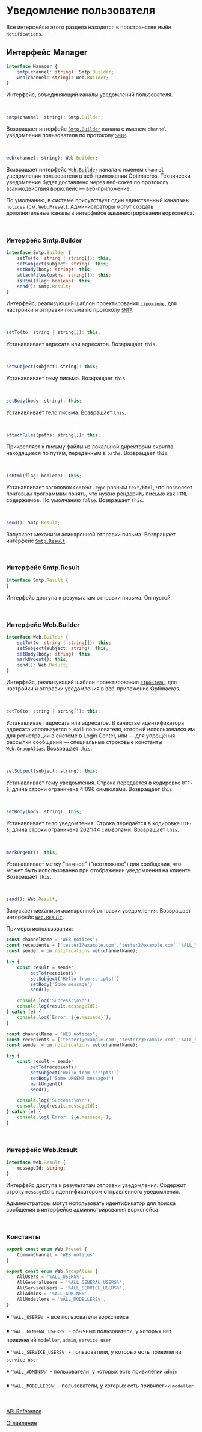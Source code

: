 # Уведомление пользователя

Все интерфейсы этого раздела находятся в пространстве имён `Notifications`.

## Интерфейс Manager<a name="manager"></a>
```ts
interface Manager {
	smtp(channel: string): Smtp.Builder;
	web(channel: string): Web.Builder;
}
```
Интерфейс, объединяющий каналы уведомлений пользователя.

&nbsp;

```js
smtp(channel: string): Smtp.Builder;
```
Возвращает интерфейс [`Smtp.Builder`](#smtp.builder) канала с именем `channel` уведомления пользователя по протоколу [`SMTP`](https://ru.wikipedia.org/wiki/SMTP).

&nbsp;

```js
web(channel: string): Web.Builder;
```
Возвращает интерфейс [`Web.Builder`](#web.builder) канала с именем `channel` уведомления пользователя в веб-приложении Optimacros. Технически уведомление будет доставлено через веб-сокет по протоколу взаимодействия воркспейс — веб-приложение. 

По умолчанию, в системе присутствует один единственный канал `WEB notices` (см. [`Web.Preset`](#web.constants)). Администраторы могут создать дополнительные каналы в интерфейсе администрирования воркспейса.

&nbsp;

### Интерфейс Smtp.Builder<a name="smtp.builder"></a>
```ts
interface Smtp.Builder {
	setTo(to: string | string[]): this;
	setSubject(subject: string): this;
	setBody(body: string): this;
	attachFiles(paths: string[]): this;
	isHtml(flag: boolean): this;
	send(): Smtp.Result;
}
```
Интерфейс, реализующий шаблон проектирования [`строитель`](https://ru.wikipedia.org/wiki/%D0%A1%D1%82%D1%80%D0%BE%D0%B8%D1%82%D0%B5%D0%BB%D1%8C_(%D1%88%D0%B0%D0%B1%D0%BB%D0%BE%D0%BD_%D0%BF%D1%80%D0%BE%D0%B5%D0%BA%D1%82%D0%B8%D1%80%D0%BE%D0%B2%D0%B0%D0%BD%D0%B8%D1%8F)), для настройки и отправки письма по протоколу [`SMTP`](https://ru.wikipedia.org/wiki/SMTP).

&nbsp;

```js
setTo(to: string | string[]): this;
```
Устанавливает адресата или адресатов. Возвращает `this`.

&nbsp;

```js
setSubject(subject: string): this;
```
Устанавливает тему письма. Возвращает `this`.

&nbsp;

```js
setBody(body: string): this;
```
Устанавливает тело письма. Возвращает `this`.

&nbsp;

```js
attachFiles(paths: string[]): this;
```
Прикрепляет к письму файлы из локальной директории скрипта, находящиеся по путям, переданным в `paths`. Возвращает `this`.

&nbsp;

```js
isHtml(flag: boolean): this;
```
Устанавливает заголовок `Content-Type` равным `text/html`, что позволяет почтовым программам понять, что нужно рендерить письмо как `HTML`-содержимое. По умолчанию `false`. Возвращает `this`.

&nbsp;

```js
send(): Smtp.Result;
```
Запускает механизм асинхронной отправки письма. Возвращает интерфейс [`Smtp.Result`](#smtp.result).

&nbsp;

### Интерфейс Smtp.Result<a name="smtp.result"></a>
```ts
interface Smtp.Result {
}
```
Интерфейс доступа к результатам отправки письма. Он пустой.

&nbsp;

### Интерфейс Web.Builder<a name="web.builder"></a>
```ts
interface Web.Builder {
	setTo(to: string | string[]): this;
	setSubject(subject: string): this;
	setBody(body: string): this;
	markUrgent(): this;
	send(): Web.Result;
}
```
Интерфейс, реализующий шаблон проектирования [`строитель`](https://ru.wikipedia.org/wiki/%D0%A1%D1%82%D1%80%D0%BE%D0%B8%D1%82%D0%B5%D0%BB%D1%8C_(%D1%88%D0%B0%D0%B1%D0%BB%D0%BE%D0%BD_%D0%BF%D1%80%D0%BE%D0%B5%D0%BA%D1%82%D0%B8%D1%80%D0%BE%D0%B2%D0%B0%D0%BD%D0%B8%D1%8F)), для настройки и отправки уведомления в веб-приложение Optimacros.

&nbsp;

```js
setTo(to: string | string[]): this;
```
Устанавливает адресата или адресатов. В качестве идентификатора адресата используется `e-mail` пользователя, который использовался им для регистрации в системе в Login Center, или — для упрощения рассылки сообщений — специальные строковые константы [`Web.GroupAlias`](#web.constants). Возвращает `this`.

&nbsp;

```js
setSubject(subject: string): this;
```
Устанавливает тему уведомления. Строка передаётся в кодировке `UTF-8`, длина строки ограничена 4'096 символами. Возвращает `this`.

&nbsp;

```js
setBody(body: string): this;
```
Устанавливает тело уведомления. Строка передаётся в кодировке `UTF-8`, длина строки ограничена 262'144 символами. Возвращает `this`.

&nbsp;

```js
markUrgent(): this;
```
Устанавливает метку "важное" ("неотложное") для сообщения, что может быть использованно при отображении уведомления на клиенте. Возвращает `this`.

&nbsp;

```js
send(): Web.Result;
```
Запускает механизм асинхронной отправки уведомления. Возвращает интерфейс [`Web.Result`](#web.result).

Примеры использования:

```js
const channelName = 'WEB notices';
const recepients = ['tester1@example.com','tester2@example.com','%ALL_MODELLERS%'];
const sender = om.notifications.web(channelName);

try {
    const result = sender
        .setTo(recepients)
        .setSubject('Hello from scripts!')
        .setBody('Some message')
        .send();

    console.log('Success:\n\n');
    console.log(result.messageId);
} catch (e) {
    console.log(`Error: ${e.message}`);
}
```

```js
const channelName = 'WEB notices';
const recepients = ['tester1@example.com','tester2@example.com','%ALL_MODELLERS%'];
const sender = om.notifications.web(channelName);

try {
    const result = sender
        .setTo(recepients)
        .setSubject('Hello from scripts!')
        .setBody('Some URGENT message!')
        .markUrgent()
        .send();

    console.log('Success:\n\n');
    console.log(result.messageId);
} catch (e) {
    console.log(`Error: ${e.message}`);
}
```

&nbsp;

### Интерфейс Web.Result<a name="web.result"></a>
```ts
interface Web.Result {
    messageId: string;
}
```
Интерфейс доступа к результатам отправки уведомления. Содержит строку `messageId` с идентификатором отправленного уведомления.

Администраторы могут использовать идентификатор для поиска сообщения в интерфейсе администрирования воркспейса.

&nbsp;

### Константы<a name="web.constants"></a>
```ts
export const enum Web.Preset {
    CommonChannel = 'WEB notices'
}
```

```ts
export const enum Web.GroupAlias {
    AllUsers = '%ALL_USERS%',
    AllGeneralUsers = '%ALL_GENERAL_USERS%',
    AllServiceUsers = '%ALL_SERVICE_USERS%',
    AllAdmins = '%ALL_ADMINS%',
    AllModellers = '%ALL_MODELLERS%',
}
```
◾️ `'%ALL_USERS%'` - все пользователи воркспейса

◾️ `'%ALL_GENERAL_USERS%'` - обычные пользователи, у которых нет привилегий `modeller`, `admin`, `service user`

◾️ `'%ALL_SERVICE_USERS%'` - пользователи, у которых есть привилегии `service user`

◾️ `'%ALL_ADMINS%'` - пользователи, у которых есть привилегии `admin`

◾️ `'%ALL_MODELLERS%'` - пользователи, у которых есть привилегии `modeller`

&nbsp;

[API Reference](API.md)

[Оглавление](../README.md)
